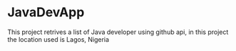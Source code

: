 # JavaDevApp
This project retrives a list of Java developer using github api, in this project the location used is Lagos, Nigeria


